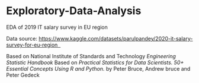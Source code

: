 # Exploratory-Data-Analysis
EDA of 2019 IT salary survey in EU region 

Data source: https://www.kaggle.com/datasets/parulpandey/2020-it-salary-survey-for-eu-region  

Based on National Institute of Standards and Technology _Engineering Statistic Handbook_
Based on _Practical Statistics for Data Scientists. 50+ Essential Concepts Using R and Python._ by Peter Bruce, Andrew bruce and Peter Gedeck
